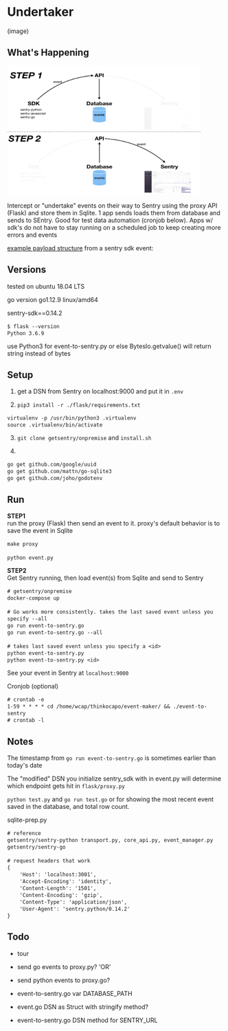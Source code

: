 # Undertaker
(image)

## What's Happening
<img src="./img/workflow-diagram.jpeg" width="450" height="300">  

Intercept or "undertake" events on their way to Sentry using the proxy API (Flask) and store them in Sqlite. 1 app sends loads them from database and sends to SEntry. Good for test data automation (cronjob below). Apps w/ sdk's do not have to stay running on a scheduled job to keep creating more errors and events

[example payload structure](./img/payload-structure.png) from a sentry sdk event:  

## Versions
tested on ubuntu 18.04 LTS

go version go1.12.9 linux/amd64

sentry-sdk==0.14.2

```
$ flask --version
Python 3.6.9
```

use Python3 for event-to-sentry.py or else BytesIo.getvalue() will return string instead of bytes

## Setup

1. get a DSN from Sentry on localhost:9000 and put it in `.env`

2. `pip3 install -r ./flask/requirements.txt`
```
virtualenv -p /usr/bin/python3 .virtualenv
source .virtualenv/bin/activate
```
3. `git clone getsentry/onpremise` and `install.sh`

4. 
```
go get github.com/google/uuid
go get github.com/mattn/go-sqlite3
go get github.com/joho/godotenv
```
## Run
**STEP1**  
run the proxy (Flask) then send an event to it. proxy's default behavior is to save the event in Sqlite
```
make proxy

python event.py
```
**STEP2**  
Get Sentry running, then load event(s) from Sqlite and send to Sentry
```
# getsentry/onpremise
docker-compose up

# Go works more consistently. takes the last saved event unless you specify --all
go run event-to-sentry.go
go run event-to-sentry.go --all

# takes last saved event unless you specify a <id>
python event-to-sentry.py
python event-to-sentry.py <id>
```
See your event in Sentry at `localhost:9000`

Cronjob (optional)
```
# crontab -e
1-59 * * * * cd /home/wcap/thinkocapo/event-maker/ && ./event-to-sentry
# crontab -l
```

## Notes
The timestamp from `go run event-to-sentry.go` is sometimes earlier than today's date

The "modified" DSN you initialize sentry_sdk with in event.py will determine which endpoint gets hit in `flask/proxy.py`

`python test.py` and `go run test.go` or for showing the most recent event saved in the database, and total row count.

sqlite-prep.py

```
# reference
getsentry/sentry-python transport.py, core_api.py, event_manager.py
getsentry/sentry-go

# request headers that work
{
    'Host': 'localhost:3001',
    'Accept-Encoding': 'identity', 
    'Content-Length': '1501', 
    'Content-Encoding': 'gzip', 
    'Content-Type': 'application/json', 
    'User-Agent': 'sentry.python/0.14.2'
}
```

## Todo
- tour
- send go events to proxy.py?
'OR'
- send python events to proxy.go?
- event-to-sentry.go var DATABASE_PATH

- event.go DSN as Struct with stringify method?
- event-to-sentry.go DSN method for SENTRY_URL


